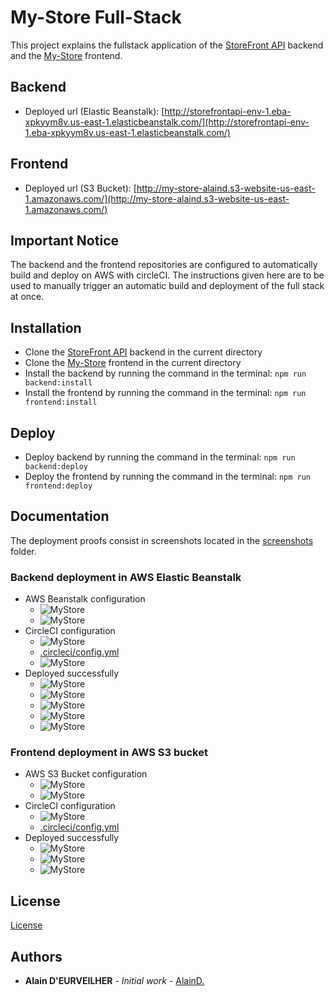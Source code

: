 # My-Store Full-Stack

This project explains the fullstack application of the [StoreFront API](https://github.com/AlainD-/storefront-api) backend and the [My-Store](https://github.com/AlainD-/my-store) frontend.

## Backend

* Deployed url (Elastic Beanstalk): [http://storefrontapi-env-1.eba-xpkyym8v.us-east-1.elasticbeanstalk.com/](http://storefrontapi-env-1.eba-xpkyym8v.us-east-1.elasticbeanstalk.com/)

## Frontend

* Deployed url (S3 Bucket): [http://my-store-alaind.s3-website-us-east-1.amazonaws.com/](http://my-store-alaind.s3-website-us-east-1.amazonaws.com/)

## Important Notice

The backend and the frontend repositories are configured to automatically build and deploy on AWS with circleCI.
The instructions given here are to be used to manually trigger an automatic build and deployment of the full stack at once.

## Installation

* Clone the [StoreFront API](https://github.com/AlainD-/storefront-api) backend in the current directory
* Clone the [My-Store](https://github.com/AlainD-/my-store) frontend in the current directory
* Install the backend by running the command in the terminal: `npm run backend:install`
* Install the frontend by running the command in the terminal: `npm run frontend:install`

## Deploy

* Deploy backend by running the command in the terminal: `npm run backend:deploy`
* Deploy the frontend by running the command in the terminal: `npm run frontend:deploy`

## Documentation

The deployment proofs consist in screenshots located in the [screenshots](./screenshots) folder.

### Backend deployment in AWS Elastic Beanstalk

* AWS Beanstalk configuration
  * ![MyStore](https://raw.githubusercontent.com/AlainD-/my-store-fullstack/master/screenshots/aws-eb-config.png)
  * ![MyStore](https://raw.githubusercontent.com/AlainD-/my-store-fullstack/master/screenshots/aws-iam-user.png)
* CircleCI configuration
  * ![MyStore](https://raw.githubusercontent.com/AlainD-/my-store-fullstack/master/screenshots/storefront-api-circle-ci-project-settings-environment-variables.png)
  * [.circleci/config.yml](https://raw.githubusercontent.com/AlainD-/storefront-api/master/.circleci/config.yml)
  * ![MyStore](https://raw.githubusercontent.com/AlainD-/my-store-fullstack/master/screenshots/storefront-api-circle-ci-workflow.png)
* Deployed successfully
  * ![MyStore](https://raw.githubusercontent.com/AlainD-/my-store-fullstack/master/screenshots/storefront-api-beanstalk-deploy-success.png)
  * ![MyStore](https://raw.githubusercontent.com/AlainD-/my-store-fullstack/master/screenshots/storefront-api-aws-eb-deploed-healthy.png)
  * ![MyStore](https://raw.githubusercontent.com/AlainD-/my-store-fullstack/master/screenshots/storefront-api-circle-ci-deploying-success-with-eb-cli.png)
  * ![MyStore](https://raw.githubusercontent.com/AlainD-/my-store-fullstack/master/screenshots/storefront-api-circle-ci-deploy-latest-success.png)
  * ![MyStore](https://raw.githubusercontent.com/AlainD-/my-store-fullstack/master/screenshots/storefront-api-tag-success.png)

### Frontend deployment in AWS S3 bucket

* AWS S3 Bucket configuration
  * ![MyStore](https://raw.githubusercontent.com/AlainD-/my-store-fullstack/master/screenshots/aws-s3-bucket-webhosting-config.png)
  * ![MyStore](https://raw.githubusercontent.com/AlainD-/my-store-fullstack/master/screenshots/aws-s3-bucket-permissions-config.png)
* CircleCI configuration
  * ![MyStore](https://raw.githubusercontent.com/AlainD-/my-store-fullstack/master/screenshots/my-store-circle-ci-environment-variables.png)
  * [.circleci/config.yml](https://raw.githubusercontent.com/AlainD-/my-store/master/.circleci/config.yml)
* Deployed successfully
  * ![MyStore](https://raw.githubusercontent.com/AlainD-/my-store-fullstack/master/screenshots/my-store-s3-deploy-success.png)
  * ![MyStore](https://raw.githubusercontent.com/AlainD-/my-store-fullstack/master/screenshots/my-store-circle-ci-deploy-success.png)
  * ![MyStore](https://raw.githubusercontent.com/AlainD-/my-store-fullstack/master/screenshots/my-store-tag-success.png)

## License

[License](LICENSE)

## Authors

* **Alain D'EURVEILHER** - _Initial work_ - [AlainD.](https://github.com/AlainD-)
